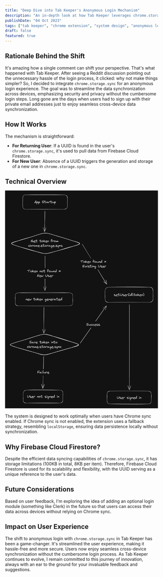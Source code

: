 ```yaml
---
title: "Deep Dive into Tab Keeper's Anonymous Login Mechanism"
description: "An in-depth look at how Tab Keeper leverages chrome.storage.sync for efficient and secure cross-device synchronization"
publishDate: "04 Oct 2023"
tags: ["tab keeper", "chrome extension", "system design", "anonymous login"]
draft: false
featured: true
---
```


## Rationale Behind the Shift

It's amazing how a single comment can shift your perspective. That's what happened with Tab Keeper. After seeing a Reddit discussion pointing out the unnecessary hassle of the login process, it clicked: why not make things simpler? So, I decided to integrate `chrome.storage.sync` for an anonymous login experience. The goal was to streamline the data synchronization across devices, emphasizing security and privacy without the cumbersome login steps. Long gone are the days when users had to sign up with their private email addresses just to enjoy seamless cross-device data synchronization.

## How It Works

The mechanism is straightforward:

- **For Returning User**: If a UUID is found in the user's `chrome.storage.sync`, it's used to pull data from Firebase Cloud Firestore.
- **For New User**: Absence of a UUID triggers the generation and storage of a new one in `chrome.storage.sync`.

## Technical Overview

![Tab Keeper's Anonymous Login Flow](./handling-anonymous-login.png)

The system is designed to work optimally when users have Chrome sync enabled. If Chrome sync is not enabled, the extension uses a fallback strategy, resembling `localStorage`, ensuring data persistence locally without synchronization.

## Why Firebase Cloud Firestore?

Despite the efficient data syncing capabilities of `chrome.storage.sync`, it has storage limitations (100KB in total, 8KB per item). Therefore, Firebase Cloud Firestore is used for its scalability and flexibility, with the UUID serving as a unique reference to the user's data.

## Future Considerations

Based on user feedback, I'm exploring the idea of adding an optional login module (something like Clerk) in the future so that users can access their data across devices without relying on Chrome sync.

## Impact on User Experience

The shift to anonymous login with `chrome.storage.sync` in Tab Keeper has been a game-changer. It's streamlined the user experience, making it hassle-free and more secure. Users now enjoy seamless cross-device synchronization without the cumbersome login process. As Tab Keeper continues to evolve, I remain committed to this journey of innovation, always with an ear to the ground for your invaluable feedback and suggestions.
